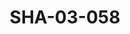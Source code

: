 ---
pid: SHA-03-058
title: SHA-03-058
language: en
collection: Sharhabil Ahmed
original_label: 
rights: Sharhabil Ahmed
location_of_original: Sharhabil Ahmed
photographer_or_studio: 
scanned_from: photograph 12.6 by 17.8
_date: 1996-1997
location: Nigeria
description: Shihab Sharhabil Su'ad and Abdel 'Aziz playing guitar
additional_notes: 
permission_display: 'yes'
on_server: 'no'
on_website: 'no'
permalink: "/archive/en/sha-03-058.html"
layout: photo-page
---